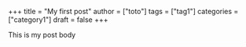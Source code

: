 +++
title = "My first post"
author = ["toto"]
tags = ["tag1"]
categories = ["category1"]
draft = false
+++

This is my post body
